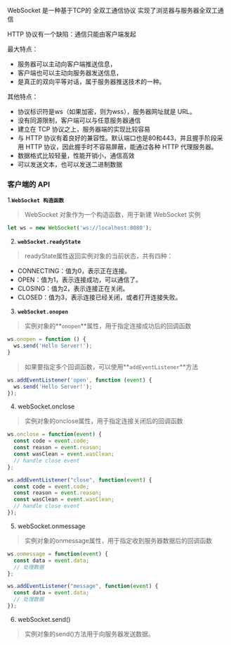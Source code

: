 WebSocket 是一种基于TCP的 全双工通信协议 实现了浏览器与服务器全双工通信

HTTP 协议有一个缺陷：通信只能由客户端发起

最大特点：
+ 服务器可以主动向客户端推送信息，
+ 客户端也可以主动向服务器发送信息，
+ 是真正的双向平等对话，属于服务器推送技术的一种。

其他特点：
+ 协议标识符是ws（如果加密，则为wss），服务器网址就是 URL。
+ 没有同源限制，客户端可以与任意服务器通信
+ 建立在 TCP 协议之上，服务器端的实现比较容易
+ 与 HTTP 协议有着良好的兼容性。默认端口也是80和443，并且握手阶段采用 HTTP 协议，因此握手时不容易屏蔽，能通过各种 HTTP 代理服务器。
+ 数据格式比较轻量，性能开销小，通信高效
+ 可以发送文本，也可以发送二进制数据

### 客户端的 API
1.**`WebSocket 构造函数`** 
> WebSocket 对象作为一个构造函数，用于新建 WebSocket 实例
```js
let ws = new WebSocket('ws://localhost:8080');
```
2. **`webSocket.readyState`**
> readyState属性返回实例对象的当前状态，共有四种：
+ CONNECTING：值为0，表示正在连接。
+ OPEN：值为1，表示连接成功，可以通信了。
+ CLOSING：值为2，表示连接正在关闭。
+ CLOSED：值为3，表示连接已经关闭，或者打开连接失败。
3. **`webSocket.onopen`**
> 实例对象的**`onopen`**属性，用于指定连接成功后的回调函数
```js
ws.onopen = function () {
  ws.send('Hello Server!');
}
```
> 如果要指定多个回调函数，可以使用**`addEventListener`**方法
```js
ws.addEventListener('open', function (event) {
  ws.send('Hello Server!');
});
```
4. webSocket.onclose
> 实例对象的onclose属性，用于指定连接关闭后的回调函数
```js
ws.onclose = function(event) {
  const code = event.code;
  const reason = event.reason;
  const wasClean = event.wasClean;
  // handle close event
};

ws.addEventListener("close", function(event) {
  const code = event.code;
  const reason = event.reason;
  const wasClean = event.wasClean;
  // handle close event
});
```
5. webSocket.onmessage
>实例对象的onmessage属性，用于指定收到服务器数据后的回调函数
```js
ws.onmessage = function(event) {
  const data = event.data;
  // 处理数据
};

ws.addEventListener("message", function(event) {
  const data = event.data;
  // 处理数据
});
```
6. webSocket.send()
>实例对象的send()方法用于向服务器发送数据。
